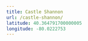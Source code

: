 ```yaml
---
title: Castle Shannon
url: /castle-shannon/
latitude: 40.364791700000005
longitude: -80.0222753
---
```

